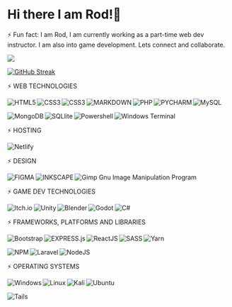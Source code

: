 # Hi there I am Rod!👋

⚡ Fun fact: I am Rod, I am currently working as a part-time web dev instructor. I am also into game development. Lets connect and collaborate. 

<img src="https://github-readme-stats.vercel.app/api/top-langs/?username=rodprogramdev" />

[![GitHub Streak](https://streak-stats.demolab.com/?user=rodprogramdev&theme=dark)](https://git.io/streak-stats)

⚡ WEB TECHNOLOGIES 


<img align="left" alt="HTML5" src="https://img.shields.io/badge/html5-%23E34F26.svg?style=for-the-badge&logo=html5&logoColor=white" />

<img align="left" alt="CSS3" src="https://img.shields.io/badge/css3-%231572B6.svg?style=for-the-badge&logo=css3&logoColor=white" />

<img align="left" alt="CSS3" src="https://img.shields.io/badge/javascript-%23323330.svg?style=for-the-badge&logo=javascript&logoColor=%23F7DF1E" />

<img align="left" alt="MARKDOWN" src="https://img.shields.io/badge/markdown-%23000000.svg?style=for-the-badge&logo=markdown&logoColor=white" />

<img align="left" alt="PHP" src="https://img.shields.io/badge/php-%23777BB4.svg?style=for-the-badge&logo=php&logoColor=white" />


<img align="left" alt="PYCHARM" src="https://img.shields.io/badge/pycharm-143?style=for-the-badge&logo=pycharm&logoColor=black&color=black&labelColor=green" />


![MySQL](https://img.shields.io/badge/mysql-%2300f.svg?style=for-the-badge&logo=mysql&logoColor=white)


<img align="left" alt="MongoDB" src="https://img.shields.io/badge/MongoDB-%234ea94b.svg?style=for-the-badge&logo=mongodb&logoColor=white" />

<img align="left" alt="SQLlite" src="https://img.shields.io/badge/sqlite-%2307405e.svg?style=for-the-badge&logo=sqlite&logoColor=white" />

<img align="left" alt="Powershell" src="https://img.shields.io/badge/PowerShell-%235391FE.svg?style=for-the-badge&logo=powershell&logoColor=white" />


![Windows Terminal](https://img.shields.io/badge/Windows%20Terminal-%234D4D4D.svg?style=for-the-badge&logo=windows-terminal&logoColor=white) 


⚡ HOSTING

![Netlify](https://img.shields.io/badge/netlify-%23000000.svg?style=for-the-badge&logo=netlify&logoColor=#00C7B7)


⚡ DESIGN

<img align="left" alt="FIGMA" src="https://img.shields.io/badge/figma-%23F24E1E.svg?style=for-the-badge&logo=figma&logoColor=white" />

<img align="left" alt="INKSCAPE" src="https://img.shields.io/badge/Inkscape-e0e0e0?style=for-the-badge&logo=inkscape&logoColor=080A13" />


![Gimp Gnu Image Manipulation Program](https://img.shields.io/badge/Gimp-657D8B?style=for-the-badge&logo=gimp&logoColor=FFFFFF)


⚡ GAME DEV TECHNOLOGIES

<img align="left" alt="Itch.io" src="https://img.shields.io/badge/Itch-%23FF0B34.svg?style=for-the-badge&logo=Itch.io&logoColor=white" />

<img align="left" alt="Unity" src="https://img.shields.io/badge/unity-%23000000.svg?style=for-the-badge&logo=unity&logoColor=white" />

<img align="left" alt="Blender" src="https://img.shields.io/badge/blender-%23F5792A.svg?style=for-the-badge&logo=blender&logoColor=white" />

<img align="left" alt="Godot" src="https://img.shields.io/badge/GODOT-%23FFFFFF.svg?style=for-the-badge&logo=godot-engine" />

![C#](https://img.shields.io/badge/c%23-%23239120.svg?style=for-the-badge&logo=c-sharp&logoColor=white)

⚡ FRAMEWORKS, PLATFORMS AND LIBRARIES


<img align="left" alt="Bootstrap" src="https://img.shields.io/badge/bootstrap-%23563D7C.svg?style=for-the-badge&logo=bootstrap&logoColor=white" />

<img align="left" alt="EXPRESS.js" src="https://img.shields.io/badge/express.js-%23404d59.svg?style=for-the-badge&logo=express&logoColor=%2361DAFB" />

<img align="left" alt="ReactJS" src="https://img.shields.io/badge/react-%2320232a.svg?style=for-the-badge&logo=react&logoColor=%2361DAFB" />

<img align="left" alt="SASS" src="https://img.shields.io/badge/SASS-hotpink.svg?style=for-the-badge&logo=SASS&logoColor=white" />

![Yarn](https://img.shields.io/badge/yarn-%232C8EBB.svg?style=for-the-badge&logo=yarn&logoColor=white)

<img align="left" alt="NPM" src="https://img.shields.io/badge/NPM-%23000000.svg?style=for-the-badge&logo=npm&logoColor=white" />

<img align="left" alt="Laravel" src="https://img.shields.io/badge/laravel-%23FF2D20.svg?style=for-the-badge&logo=laravel&logoColor=white" />


![NodeJS](https://img.shields.io/badge/node.js-6DA55F?style=for-the-badge&logo=node.js&logoColor=white)


⚡ OPERATING SYSTEMS

<img align="left" alt="Windows" src="https://img.shields.io/badge/Windows-0078D6?style=for-the-badge&logo=windows&logoColor=white" />

<img align="left" alt="Linux" src="https://img.shields.io/badge/Linux-FCC624?style=for-the-badge&logo=linux&logoColor=black" />

<img align="left" alt="Kali" src="https://img.shields.io/badge/Kali-268BEE?style=for-the-badge&logo=kalilinux&logoColor=white" />

![Ubuntu](https://img.shields.io/badge/Ubuntu-E95420?style=for-the-badge&logo=ubuntu&logoColor=white)

![Tails](https://img.shields.io/badge/Tails%20-56347C?&style=for-the-badge&logo=tails&logoColor=white)


<!--

<img align="left" alt="" src="" />
[![Top Langs](https://github-readme-stats.vercel.app/api/top-langs/?username=rodprogramdev)](https://github.com/rodprogramdev/github-readme-stats)
**rodprogramdev/rodprogramdev** is a ✨ _special_ ✨ repository because its `README.md` (this file) appears on your GitHub profile.
Here are some ideas to get you started:

- 🔭 I’m currently working on ...
- 🌱 I’m currently learning ...
- 👯 I’m looking to collaborate on ...
- 🤔 I’m looking for help with ...
- 💬 Ask me about ...
- 📫 How to reach me: ...
- 😄 Pronouns: ...
- ⚡ Fun fact: ...
![Anurag's GitHub stats](https://github-readme-stats.vercel.app/api?username=rodprogramdev&theme=radical)

![Bootstrap](https://img.shields.io/badge/bootstrap-%23563D7C.svg?style=for-the-badge&logo=bootstrap&logoColor=white)

![Express.js](https://img.shields.io/badge/express.js-%23404d59.svg?style=for-the-badge&logo=express&logoColor=%2361DAFB)

![React](https://img.shields.io/badge/react-%2320232a.svg?style=for-the-badge&logo=react&logoColor=%2361DAFB)

![SASS](https://img.shields.io/badge/SASS-hotpink.svg?style=for-the-badge&logo=SASS&logoColor=white)

![Yarn](https://img.shields.io/badge/yarn-%232C8EBB.svg?style=for-the-badge&logo=yarn&logoColor=white)

![MySQL](https://img.shields.io/badge/mysql-%2300f.svg?style=for-the-badge&logo=mysql&logoColor=white)

![MongoDB](https://img.shields.io/badge/MongoDB-%234ea94b.svg?style=for-the-badge&logo=mongodb&logoColor=white)

![SQLite](https://img.shields.io/badge/sqlite-%2307405e.svg?style=for-the-badge&logo=sqlite&logoColor=white)

![Figma](https://img.shields.io/badge/figma-%23F24E1E.svg?style=for-the-badge&logo=figma&logoColor=white)


![PyCharm](https://img.shields.io/badge/pycharm-143?style=for-the-badge&logo=pycharm&logoColor=black&color=black&labelColor=green)

![PowerShell](https://img.shields.io/badge/PowerShell-%235391FE.svg?style=for-the-badge&logo=powershell&logoColor=white)

![Windows Terminal](https://img.shields.io/badge/Windows%20Terminalt-%234D4D4D.svg?style=for-the-badge&logo=windows-terminal&logoColor=white)



-->
